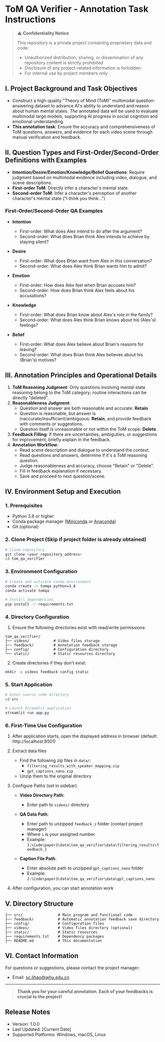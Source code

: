 # ToM QA Verifier - Annotation Task Instructions

> ⚠️ **Confidentiality Notice**
> 
> This repository is a private project containing proprietary data and code:
> - Unauthorized distribution, sharing, or dissemination of any repository content is strictly prohibited
> - Disclosure of any project-related information is forbidden
> - For internal use by project members only

## I. Project Background and Task Objectives

- Construct a high-quality "Theory of Mind (ToM)" multimodal question-answering dataset to advance AI's ability to understand and reason about human mental states. The annotated data will be used to evaluate multimodal large models, supporting AI progress in social cognition and emotional understanding.
- **This annotation task**: Ensure the accuracy and comprehensiveness of ToM questions, answers, and evidence for each video scene through manual verification and feedback.

## II. Question Types and First-Order/Second-Order Definitions with Examples

- **Intention/Desire/Emotion/Knowledge/Belief Questions**: Require judgment based on multimodal evidence including video, dialogue, and scene descriptions.
- **First-order ToM**: Directly infer a character's mental state.
- **Second-order ToM**: Infer a character's perception of another character's mental state ("I think you think...")

### First-Order/Second-Order QA Examples

- **Intention**  
  - First-order: What does Alex intend to do after the argument?  
  - Second-order: What does Brian think Alex intends to achieve by staying silent?

- **Desire**  
  - First-order: What does Brian want from Alex in this conversation?  
  - Second-order: What does Alex think Brian wants him to admit?

- **Emotion**  
  - First-order: How does Alex feel when Brian accuses him?  
  - Second-order: How does Brian think Alex feels about his accusations?

- **Knowledge**  
  - First-order: What does Brian know about Alex's role in the family?  
  - Second-order: What does Alex think Brian knows about his (Alex's) feelings?

- **Belief**  
  - First-order: What does Alex believe about Brian's reasons for leaving?  
  - Second-order: What does Brian think Alex believes about his (Brian's) motives?

## III. Annotation Principles and Operational Details

1. **ToM Reasoning Judgment**: Only questions involving mental state reasoning belong to the ToM category; routine interactions can be directly "deleted".
2. **Reasonableness Judgment**:
   - Question and answer are both reasonable and accurate: **Retain**.
   - Question is reasonable, but answer is inaccurate/insufficient/ambiguous: **Retain**, and provide feedback with comments or suggestions.
   - Question itself is unreasonable or not within the ToM scope: **Delete**.
3. **Feedback Filling**: If there are uncertainties, ambiguities, or suggestions for improvement, briefly explain in the feedback.
4. **Annotation Workflow**:
   - Read scene description and dialogue to understand the context.
   - Read questions and answers, determine if it's a ToM reasoning question.
   - Judge reasonableness and accuracy, choose "Retain" or "Delete".
   - Fill in feedback explanation if necessary.
   - Save and proceed to next question/scene.

## IV. Environment Setup and Execution

### 1. Prerequisites
- Python 3.8 or higher
- Conda package manager ([Miniconda](https://docs.conda.io/en/latest/miniconda.html) or [Anaconda](https://www.anaconda.com/download))
- Git (optional)

### 2. Clone Project (Skip if project folder is already obtained)
```bash
# Clone repository
git clone <your_repository_address>
cd tom_qa_verifier
```

### 3. Environment Configuration
```bash
# Create and activate conda environment
conda create -n tomqa python=3.8
conda activate tomqa

# Install dependencies
pip install -r requirements.txt
```

### 4. Directory Configuration
1. Ensure the following directories exist with read/write permissions:
```
tom_qa_verifier/
├── videos/           # Video files storage
├── feedback/         # Annotation feedback storage
├── config/           # Configuration directory
└── static/           # Static resources directory
```

2. Create directories if they don't exist:
```bash
mkdir -p videos feedback config static
```

### 5. Start Application
```bash
# Enter source code directory
cd src

# Launch Streamlit application
streamlit run app.py
```

### 6. First-Time Use Configuration
1. After application starts, open the displayed address in browser (default: http://localhost:8501)

2. Extract data files
   - Find the following zip files in `data/`:
     * `filtering_results_with_speaker_mapping.zip`
     * `gpt_captions_nano.zip`
   - Unzip them to the original directory

3. Configure Paths (set in sidebar)
   - **Video Directory Path**:
     * Enter path to `videos/` directory
   
   - **QA Data Path**:
     * Enter path to unzipped `feedback_i` folder (contact project manager)
     * Where `i` is your assigned number
     * Example: `J:\Code\paper3\data\tom_qa_verifier\data\filtering_results\feedback_1`
   
   - **Caption File Path**:
     * Enter absolute path to unzipped `gpt_captions_nano` folder
     * Example: `J:\Code\paper3\data\tom_qa_verifier\data\gpt_captions_nano`

4. After configuration, you can start annotation work

## V. Directory Structure

```
├── src/                # Main program and functional code
├── feedback/           # Automatic annotation feedback save directory
├── config/             # Configuration files
├── videos/             # Video files directory (optional)
├── static/             # Static resources
├── requirements.txt    # Dependency packages
├── README.md           # This documentation
```

## VI. Contact Information

For questions or suggestions, please contact the project manager:  
- Email: sc.lihao@whu.edu.cn  

---

> **Thank you for your careful annotation. Each of your feedbacks is crucial to the project!** 

## Release Notes

- Version: 1.0.0
- Last Updated: [Current Date]
- Supported Platforms: Windows, macOS, Linux 